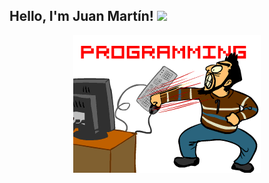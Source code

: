 ## Hello, I'm Juan Martín! <img src="https://media.giphy.com/media/hvRJCLFzcasrR4ia7z/giphy.gif" width="28">

<p align="center">
  <img title="Juan Martin" alt="Juan Martin" src="https://raw.githubusercontent.com/Juannnma/Juannnma/main/un%20dia%20en%20la%20oficina.gif"/>
</p>


